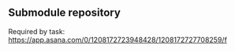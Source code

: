 ## Submodule repository
Required by task:
https://app.asana.com/0/1208172723948428/1208172727708259/f
